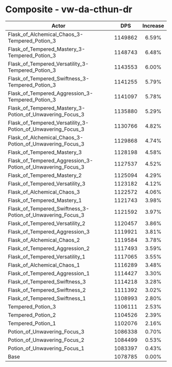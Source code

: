 # Composite - vw-da-cthun-dr
| Actor | DPS | Increase |
|---|:---:|:---:|
|Flask_of_Alchemical_Chaos_3-Tempered_Potion_3|1149862|6.59%|
|Flask_of_Tempered_Mastery_3-Tempered_Potion_3|1148743|6.48%|
|Flask_of_Tempered_Versatility_3-Tempered_Potion_3|1143553|6.00%|
|Flask_of_Tempered_Swiftness_3-Tempered_Potion_3|1141255|5.79%|
|Flask_of_Tempered_Aggression_3-Tempered_Potion_3|1141097|5.78%|
|Flask_of_Tempered_Mastery_3-Potion_of_Unwavering_Focus_3|1135880|5.29%|
|Flask_of_Tempered_Versatility_3-Potion_of_Unwavering_Focus_3|1130766|4.82%|
|Flask_of_Alchemical_Chaos_3-Potion_of_Unwavering_Focus_3|1129868|4.74%|
|Flask_of_Tempered_Mastery_3|1128198|4.58%|
|Flask_of_Tempered_Aggression_3-Potion_of_Unwavering_Focus_3|1127537|4.52%|
|Flask_of_Tempered_Mastery_2|1125094|4.29%|
|Flask_of_Tempered_Versatility_3|1123182|4.12%|
|Flask_of_Alchemical_Chaos_3|1122572|4.06%|
|Flask_of_Tempered_Mastery_1|1121743|3.98%|
|Flask_of_Tempered_Swiftness_3-Potion_of_Unwavering_Focus_3|1121592|3.97%|
|Flask_of_Tempered_Versatility_2|1120457|3.86%|
|Flask_of_Tempered_Aggression_3|1119921|3.81%|
|Flask_of_Alchemical_Chaos_2|1119584|3.78%|
|Flask_of_Tempered_Aggression_2|1117493|3.59%|
|Flask_of_Tempered_Versatility_1|1117065|3.55%|
|Flask_of_Alchemical_Chaos_1|1116289|3.48%|
|Flask_of_Tempered_Aggression_1|1114427|3.30%|
|Flask_of_Tempered_Swiftness_3|1114218|3.28%|
|Flask_of_Tempered_Swiftness_2|1111392|3.02%|
|Flask_of_Tempered_Swiftness_1|1108993|2.80%|
|Tempered_Potion_3|1106111|2.53%|
|Tempered_Potion_2|1104526|2.39%|
|Tempered_Potion_1|1102076|2.16%|
|Potion_of_Unwavering_Focus_3|1086338|0.70%|
|Potion_of_Unwavering_Focus_2|1084499|0.53%|
|Potion_of_Unwavering_Focus_1|1083397|0.43%|
|Base|1078785|0.00%|
